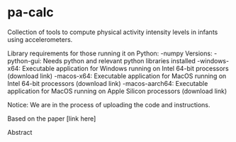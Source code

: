 # pa-calc
Collection of tools to compute physical activity intensity levels in infants using accelerometers.

Library requirements for those running it on Python:
-numpy
Versions:
-python-gui: Needs python and relevant python libraries installed
-windows-x64: Executable application for Windows running on Intel 64-bit processors (download link)
-macos-x64: Executable application for MacOS running on Intel 64-bit processors (download link)
-macos-aarch64: Executable application for MacOS running on Apple Silicon processors (download link)

Notice: We are in the process of uploading the code and instructions. 


Based on the paper [link here]

Abstract
